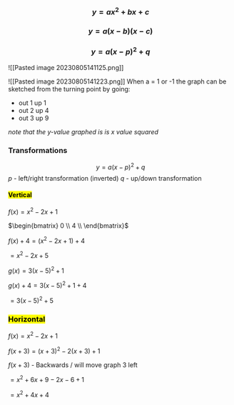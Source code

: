 ### $$ y = ax^2 + bx + c$$
### $$y = a(x - b)(x - c) $$
### $$ y = a(x-p)^2 + q$$


![[Pasted image 20230805141125.png]]

![[Pasted image 20230805141223.png]]
When a = 1 or -1 the graph can be sketched from the turning point by going:

- out 1 up 1
- out 2 up 4
- out 3 up 9

_note that the y-value graphed is is x value squared_

### Transformations
$$ y = a(x-p)^2 + q$$
$p$ - left/right transformation (inverted)
$q$ - up/down transformation


#### <mark class="hltr-blue">Vertical</mark>

$f(x) = x^2 - 2x+1$

$\begin{bmatrix} 0 \\ 4 \\ \end{bmatrix}$

$f(x) + 4 = (x^2 -2x + 1) + 4$

$= x^2 -2x + 5$


$g(x) = 3(x-5)^2 + 1$

$g(x) + 4 = 3(x-5)^2 + 1 + 4$

$= 3(x-5)^2 + 5$


### <mark class="hltr-cyan">Horizontal</mark>

$f(x) = x^2-2x+1$

$f(x + 3) = (x+3)^2 - 2(x+3)+1$

$f(x+3)$ - Backwards / will move graph 3 left

$= x^2 + 6x + 9 - 2x-6+1$

$= x^2 + 4x + 4$
